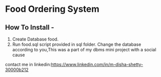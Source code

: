 # Food Ordering System



How To Install -
---------

1. Create Database food.
2. Run food.sql script provided in sql folder.
Change the database according to you,This was a part of my dbms mini project with a social cause
 
 
contact me in linkedin:https://www.linkedin.com/in/m-disha-shetty-30000b212
